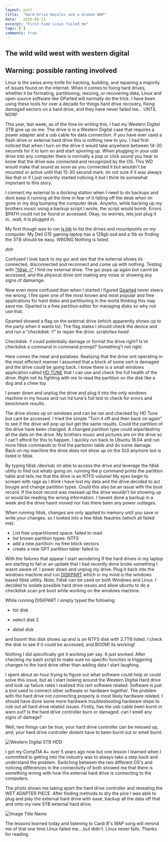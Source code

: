```yaml
---
layout: post
title:  "Hard Drive Hassles and a broken WAP"
date:   2020-09-11
excerpt: "First time Linux failed me"
tags: [ ]
comments: true
---
```

 
## The wild wild west with western digital 
## Warning: possible ranting involved 

Linux is the swiss army knife for hacking, building, and repairing a majority of issues 
found on the internet. When it comes to fixing hard drives, whether it be formating, partitioning, 
resizing, or recovering data, Linux and open source software like GParted will normally do the trick. 
I have been using these tools for over a decade for things hard drive recovery, fixing damaged sectors on a hard drive, and they have never failed me... UNTIL NOW! 

This year, last week, as of the time im writing this, I had my Western Digital 3TB give up on me. The drive is in a Western Digital case that requires a power adapter and a usb cable for data connection. If you have ever used a flash drive or external hard drive this is nothing new to you. I had first noticed that when I turn on the drive it would take anywhere between 14-30 seconds for it to turn on and start spinning up. When plugging in your usb drive into any computer there is normally a pop or click sound you hear to know that the drive was connected and recognized by the OS. This WD would make that sound as soon as you connected it but wouldn't be mounted or active until that 15-30 second mark. 
Im not sure if it was always like that or if I just recently started noticing it but I think its somewhat important to this story.


I connect my external to a docking station when I need to do backups and dont keep it running all the time in fear of it falling off the desk when im gone or my dog bumping the computer desk. Anywho, while backing up my brothers music using a backup script I wrote, the script would bomb. Errors $PATH could not be found or accessed. Okay, no worries, lets just plug it in...wait, it is plugged in. 

My first though was to run [ls blk](https://man7.org/linux/man-pages/man8/lsblk.8.html) to list the drives and mountpoints on my computer. 
My Dell G15 gaming laptop has a 128gb ssd and a 1tb so finding the 3TB should be easy. WRONG 
Nothing is listed. 

*doh* 

Confused I look back to my gui and see that the external shows its connected, disconnected and reconnect and come up with nothing. Testing with ["fdisk -l"](https://man7.org/linux/man-pages/man8/fdisk.8.html) I find my external drive. The gui pops up again but cannt be accessed, and the physical drive isnt making any noise or showing any signs of damamge. 

Now even more confused than when I started I figured [Gparted](https://gparted.org/) never steers me wrong. I fire open one of the most known and most popular and free applications for hard disks and partitioning in the world thinking this may save me. Gparted is a free partition editor for managing 
disks so why not use that. 

Gparted showed a flag on the external drive (which apparently shows up to the party when it wants to).
The flag states I should check the device and and run a "checkdisk -f" to repair the drive. 
*scratches head*

Checkdisk -f could potentially damage or format the drive right? Is'nt checkdisk a command in command prompt? Something't not right. 

Here comes the meat and potatoes. 
Realizing that the drive isnt operating in the most efficient manner I assumed that a block of some sort is damaged and the drive could be going back. I know there is a small windows application called [HD TUNE](https://www.hdtune.com/) that I can use and check the full health of the drive. Right not its fighting with me to read the partition on the disk like a dog and a chew toy. 

I power down and unplug the drive and plug it into the only windows machine in my house and run hd tune's full test to check for errors and benchmark results. 

The drive shows up on windows and can be ran and checked by HD Tune but cant be accessed. I tried the simple "Turn it off and then back on again" to see if the drive will pop up but get the same results. 
Could the partition of the drive have been changed. A changed partition type could wipe/destroy all the data on the drive. My brothers music and pictures are on the drive so I can't afford for this to happen. 
I quickly run back to Ubuntu 18.04 and run more fdisk commands to find the partionin table and do some damage. 
Back on my machine the drive does not show up on the GUI anymore but is listed in fdisk.  

By typing fdisk /dev/sdc im able to access the drive and leverage the fdisk utility to find out whats going on. 
running the p command prints the partition table and tells me that the drive is an NTFS volume! 
My eyes begin to scream with rage as I think i have lost my data and the drive decided to act bougie and change partition types. Could this also be an issue with the boot record. If the boot record was messed up the drive wouldn't be showing up or would be reading the wrong information. I havent done a backup in a week and the drive hasnt moved nor has there been any power outtages.  

When running fdisk, changes are only applied to memory until you save or write your changes. 
so I looked into a few fdisk feautres (which all failed me): 

* List free unpartitioned space: failed to read
* list known partition types: NTFS 
* add a new partition: no free block sectors 
* create a new GPT partition table: failed to 
  
With the failures that appear I start wondering if the hard drives in my laptop are starting to fail or an update 
that I had recently done broke something I wasnt aware of. I power down and unplug my drive. Plug it back into the windows 
machine and run [DISKPART](https://docs.microsoft.com/en-us/windows-server/administration/windows-commands/diskpart) which in my mind is the windows based fdisk utility. Note, Fdisk can be used on both Windows and Linux. I decided to isolate possible hard drive issues and allow ubuntu to do a checkdisk scan pre boot while working on the windows machine. 

While running DISKPART I simply typed the following: 
* list disk 
+ select disk 2
* detail disk 

and boom! this disk shows up and is an NTFS disk with 2.7TB listed. 
I check the disk to see if it could be accessed, and BOOM! its working! 

Nothing I did specifically got it working per say. It just worked. After checking my bash script to make sure 
no specific function is triggering changes to the hard drive other than adding data I start laughing. 

I spent about an hour trying to figure out what software could help or could solve this issue, but as I start looking around the Western Digital Hard drive and look up failure rates I realized this isnt software related. Software is just a tool used to connect other software or hardware together. The problem with the hard drive not connecting properly is most likely hardware related. I should have done some more hardware troubleshooting hardware steps to rule out all hard drive related issues. Firstly, has the usb cable been burnt or warn out? Is the hard drive controller burn or damaged. can I smell any signs of damage? 


Well, two things can be true, your hard drive controller can be messed up, and, your hard drive controller doesnt have to been burnt out or smell burnt.

![Western Digital 5TB HDD](https://github.com/tmeralus/tmeralus.github.io/blob/master/assets/blog/hdd-repair-1-500.jpg)

I got my CompTIA A+ over 5 years ago now but one lesson I learned when I committed to getting into the industry was to always take a step back and understand the problem. Switching between the two different OS's and noticing differences in the connectivity of both showed me that there is something wrong with how the external hard drive is connecting to the computers. 

The photo shows me taking apart the hard drive controller and revealing the WET ADAPTER PIECE. 
After finding methods to dry the pice I was able to plug and play the external hard drive with ease, backup all the data off that and onto my new 5TB external hard drive. 

![Image Title Name](https://github.com/tmeralus/tmeralus.github.io/blob/master/assets/blog/hdd-repair-2.jpg)

The lessons learned today and listening to Cardi B's WAP song will remind me of that one time LInux failed me....but didn't. Linux never fails. Thanks for reading. 

 



